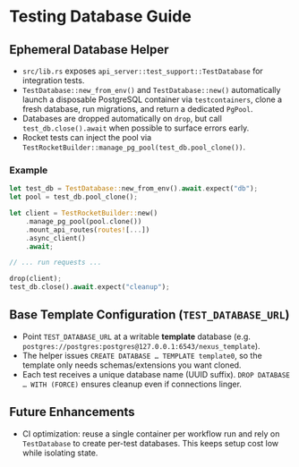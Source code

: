 # Testing Database Guide

## Ephemeral Database Helper
- `src/lib.rs` exposes `api_server::test_support::TestDatabase` for integration tests.
- `TestDatabase::new_from_env()` and `TestDatabase::new()` automatically launch a disposable PostgreSQL container via `testcontainers`, clone a fresh database, run migrations, and return a dedicated `PgPool`.
- Databases are dropped automatically on `drop`, but call `test_db.close().await` when possible to surface errors early.
- Rocket tests can inject the pool via `TestRocketBuilder::manage_pg_pool(test_db.pool_clone())`.

### Example
```rust
let test_db = TestDatabase::new_from_env().await.expect("db");
let pool = test_db.pool_clone();

let client = TestRocketBuilder::new()
    .manage_pg_pool(pool.clone())
    .mount_api_routes(routes![...])
    .async_client()
    .await;

// ... run requests ...

drop(client);
test_db.close().await.expect("cleanup");
```

## Base Template Configuration (`TEST_DATABASE_URL`)
- Point `TEST_DATABASE_URL` at a writable **template** database (e.g. `postgres://postgres:postgres@127.0.0.1:6543/nexus_template`).
- The helper issues `CREATE DATABASE … TEMPLATE template0`, so the template only needs schemas/extensions you want cloned.
- Each test receives a unique database name (UUID suffix). `DROP DATABASE … WITH (FORCE)` ensures cleanup even if connections linger.

## Future Enhancements
- CI optimization: reuse a single container per workflow run and rely on `TestDatabase` to create per-test databases. This keeps setup cost low while isolating state.
